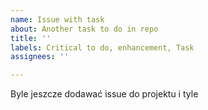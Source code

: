 ```yaml
---
name: Issue with task
about: Another task to do in repo
title: ''
labels: Critical to do, enhancement, Task
assignees: ''

---
```


Byle jeszcze dodawać issue do projektu i tyle

